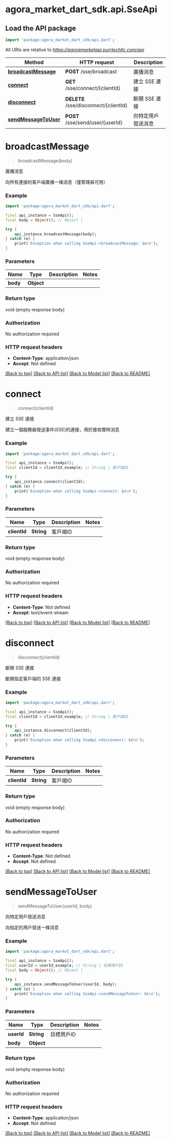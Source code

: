 # agora_market_dart_sdk.api.SseApi

## Load the API package
```dart
import 'package:agora_market_dart_sdk/api.dart';
```

All URIs are relative to *https://agoramarketapi.purrtechllc.com/api*

Method | HTTP request | Description
------------- | ------------- | -------------
[**broadcastMessage**](SseApi.md#broadcastmessage) | **POST** /sse/broadcast | 廣播消息
[**connect**](SseApi.md#connect) | **GET** /sse/connect/{clientId} | 建立 SSE 連接
[**disconnect**](SseApi.md#disconnect) | **DELETE** /sse/disconnect/{clientId} | 斷開 SSE 連接
[**sendMessageToUser**](SseApi.md#sendmessagetouser) | **POST** /sse/send/user/{userId} | 向特定用戶發送消息


# **broadcastMessage**
> broadcastMessage(body)

廣播消息

向所有連接的客戶端廣播一條消息（僅管理員可用）

### Example
```dart
import 'package:agora_market_dart_sdk/api.dart';

final api_instance = SseApi();
final body = Object(); // Object | 

try {
    api_instance.broadcastMessage(body);
} catch (e) {
    print('Exception when calling SseApi->broadcastMessage: $e\n');
}
```

### Parameters

Name | Type | Description  | Notes
------------- | ------------- | ------------- | -------------
 **body** | **Object**|  | 

### Return type

void (empty response body)

### Authorization

No authorization required

### HTTP request headers

 - **Content-Type**: application/json
 - **Accept**: Not defined

[[Back to top]](#) [[Back to API list]](../README.md#documentation-for-api-endpoints) [[Back to Model list]](../README.md#documentation-for-models) [[Back to README]](../README.md)

# **connect**
> connect(clientId)

建立 SSE 連接

建立一個服務器發送事件(SSE)的連接，用於接收實時消息

### Example
```dart
import 'package:agora_market_dart_sdk/api.dart';

final api_instance = SseApi();
final clientId = clientId_example; // String | 客戶端ID

try {
    api_instance.connect(clientId);
} catch (e) {
    print('Exception when calling SseApi->connect: $e\n');
}
```

### Parameters

Name | Type | Description  | Notes
------------- | ------------- | ------------- | -------------
 **clientId** | **String**| 客戶端ID | 

### Return type

void (empty response body)

### Authorization

No authorization required

### HTTP request headers

 - **Content-Type**: Not defined
 - **Accept**: text/event-stream

[[Back to top]](#) [[Back to API list]](../README.md#documentation-for-api-endpoints) [[Back to Model list]](../README.md#documentation-for-models) [[Back to README]](../README.md)

# **disconnect**
> disconnect(clientId)

斷開 SSE 連接

斷開指定客戶端的 SSE 連接

### Example
```dart
import 'package:agora_market_dart_sdk/api.dart';

final api_instance = SseApi();
final clientId = clientId_example; // String | 客戶端ID

try {
    api_instance.disconnect(clientId);
} catch (e) {
    print('Exception when calling SseApi->disconnect: $e\n');
}
```

### Parameters

Name | Type | Description  | Notes
------------- | ------------- | ------------- | -------------
 **clientId** | **String**| 客戶端ID | 

### Return type

void (empty response body)

### Authorization

No authorization required

### HTTP request headers

 - **Content-Type**: Not defined
 - **Accept**: Not defined

[[Back to top]](#) [[Back to API list]](../README.md#documentation-for-api-endpoints) [[Back to Model list]](../README.md#documentation-for-models) [[Back to README]](../README.md)

# **sendMessageToUser**
> sendMessageToUser(userId, body)

向特定用戶發送消息

向指定的用戶發送一條消息

### Example
```dart
import 'package:agora_market_dart_sdk/api.dart';

final api_instance = SseApi();
final userId = userId_example; // String | 目標用戶ID
final body = Object(); // Object | 

try {
    api_instance.sendMessageToUser(userId, body);
} catch (e) {
    print('Exception when calling SseApi->sendMessageToUser: $e\n');
}
```

### Parameters

Name | Type | Description  | Notes
------------- | ------------- | ------------- | -------------
 **userId** | **String**| 目標用戶ID | 
 **body** | **Object**|  | 

### Return type

void (empty response body)

### Authorization

No authorization required

### HTTP request headers

 - **Content-Type**: application/json
 - **Accept**: Not defined

[[Back to top]](#) [[Back to API list]](../README.md#documentation-for-api-endpoints) [[Back to Model list]](../README.md#documentation-for-models) [[Back to README]](../README.md)

